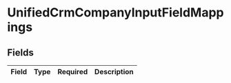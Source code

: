 # UnifiedCrmCompanyInputFieldMappings


## Fields

| Field       | Type        | Required    | Description |
| ----------- | ----------- | ----------- | ----------- |